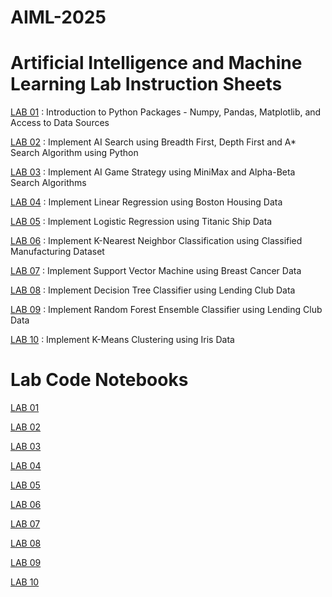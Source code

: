 # AIML-2025
# Artificial Intelligence and Machine Learning Lab Instruction Sheets

<a href="https://github.com/2303A51639/AIML-2025/blob/main/AIML_A1.pdf">LAB 01</a> : Introduction to Python Packages - Numpy, Pandas, Matplotlib, and Access to Data Sources

<a href="https://github.com/2303A51639/AIML-2025/blob/main/AIML_A2.pdf">LAB 02</a> : Implement AI Search using Breadth First, Depth First and A* Search Algorithm using Python

<a href="https://github.com/2303A51639/AIML-2025/blob/main/AIML_A3.pdf">LAB 03</a> : Implement AI Game Strategy using MiniMax and Alpha-Beta Search Algorithms 

<a href="https://github.com/2303A51639/AIML-2025/blob/main/AIML_A4.pdf">LAB 04</a> : Implement Linear Regression using Boston Housing Data

<a href="https://github.com/2303A51639/AIML-2025/blob/main/AIML_A5.pdf">LAB 05</a> :  Implement Logistic Regression using Titanic Ship Data

<a href="https://github.com/2303A51639/AIML-2025/blob/main/AIML_A6.pdf">LAB 06</a> : Implement K-Nearest Neighbor Classification using Classified Manufacturing Dataset

<a href="https://github.com/2303A51639/AIML-2025/blob/main/AIML_A7.pdf">LAB 07</a> : Implement Support Vector Machine using Breast Cancer Data

<a href="https://github.com/2303A51639/AIML-2025/blob/main/AIML_A8.pdf">LAB 08</a> : Implement Decision Tree Classifier using Lending Club Data

<a href="https://github.com/2303A51639/AIML-2025/blob/main/AIML_A9.pdf">LAB 09</a> : Implement Random Forest Ensemble Classifier using Lending Club Data

<a href="https://github.com/2303A51639/AIML-2025/blob/main/AIML_A10.pdf">LAB 10</a> : Implement K-Means Clustering using Iris Data
# Lab Code Notebooks

<a href="https://github.com/Rohith-CodeSage/AIML/blob/main/AIML%20WEEK%201.ipynb">LAB 01</a>

<a href="https://github.com/Rohith-CodeSage/AIML/blob/main/week2AIML.ipynb">LAB 02</a>

<a href="https://github.com/Rohith-CodeSage/AIML/blob/main/AIML%20WEEK3.ipynb">LAB 03</a>

<a href="https://github.com/Rohith-CodeSage/AIML/blob/main/AIML_WEEK_4.ipynb">LAB 04</a>

<a href="https://github.com/Rohith-CodeSage/AIML/blob/main/Lab_05__AIML.ipynb">LAB 05</a>

<a href="https://github.com/Rohith-CodeSage/AIML/blob/main/aiml_week_6.ipynb">LAB 06</a>

<a href="https://github.com/Rohith-CodeSage/AIML/blob/main/Lab07.ipynb">LAB 07</a>

<a href="https://github.com/Rohith-CodeSage/AIML/blob/main/Lab08.ipynb">LAB 08</a>

<a href="https://github.com/Rohith-CodeSage/AIML/blob/main/AIML_LAB_9.ipynb">LAB 09</a>

<a href="https://github.com/Rohith-CodeSage/AIML/blob/main/AIML_LAB_10_.ipynb">LAB 10</a>
